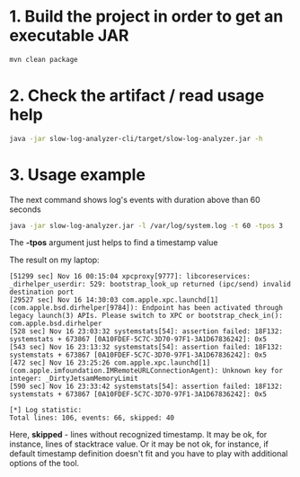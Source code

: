 # 1. Build the project in order to get an executable JAR
```bash
mvn clean package
```
# 2. Check the artifact / read usage help
```bash
java -jar slow-log-analyzer-cli/target/slow-log-analyzer.jar -h
```

# 3. Usage example 
The next command shows log's events with duration above than 60 seconds  
```bash
java -jar slow-log-analyzer.jar -l /var/log/system.log -t 60 -tpos 3
```
The **-tpos** argument just helps to find a timestamp value

The result on my laptop:
```log
[51299 sec] Nov 16 00:15:04 xpcproxy[9777]: libcoreservices: _dirhelper_userdir: 529: bootstrap_look_up returned (ipc/send) invalid destination port
[29527 sec] Nov 16 14:30:03 com.apple.xpc.launchd[1] (com.apple.bsd.dirhelper[9784]): Endpoint has been activated through legacy launch(3) APIs. Please switch to XPC or bootstrap_check_in(): com.apple.bsd.dirhelper
[528 sec] Nov 16 23:03:32 systemstats[54]: assertion failed: 18F132: systemstats + 673867 [0A10FDEF-5C7C-3D70-97F1-3A1D67836242]: 0x5
[543 sec] Nov 16 23:13:32 systemstats[54]: assertion failed: 18F132: systemstats + 673867 [0A10FDEF-5C7C-3D70-97F1-3A1D67836242]: 0x5
[472 sec] Nov 16 23:25:26 com.apple.xpc.launchd[1] (com.apple.imfoundation.IMRemoteURLConnectionAgent): Unknown key for integer: _DirtyJetsamMemoryLimit
[590 sec] Nov 16 23:33:42 systemstats[54]: assertion failed: 18F132: systemstats + 673867 [0A10FDEF-5C7C-3D70-97F1-3A1D67836242]: 0x5

[*] Log statistic:
Total lines: 106, events: 66, skipped: 40

```

Here, **skipped** - lines without recognized timestamp. It may be ok, for instance, lines of stacktrace value. Or it may be not ok, for instance, if default timestamp definition doesn't fit and you have to play with additional options of the tool. 
